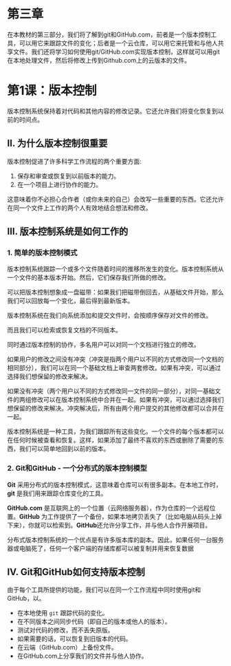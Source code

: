 # 第三章

在本教材的第三部分，我们将了解到git和GitHub.com，前者是一个版本控制工具，可以用它来跟踪文件的变化；后者是一个云仓库，可以用它来托管和与他人共享文件。我们还将学习如何使用git/GitHub.com实现版本控制，这样就可以用git在本地处理文件，然后将修改上传到Github.com上的云版本的文件。

# 第1课：版本控制

版本控制系统保持着对代码和其他内容的修改记录。它还允许我们将变化恢复到以前的时间点。


## Ⅱ. 为什么版本控制很重要

版本控制促进了许多科学工作流程的两个重要方面:

1. 保存和审查或恢复到以前版本的能力。
2. 在一个项目上进行协作的能力。

这意味着你不必担心合作者（或你未来的自己）会改写一些重要的东西。它还允许在同一个文件上工作的两个人有效地结合想法和修改。

## Ⅲ. 版本控制系统是如何工作的

### 1. 简单的版本控制模式
版本控制系统跟踪一个或多个文件随着时间的推移所发生的变化。版本控制系统从一个文件的基本版本开始。然后，它们保存我们所做的修改。

可以把版本控制想象成一盘磁带：如果我们把磁带倒回去，从基础文件开始，那么我们可以回放每一个变化，最后得到最新版本。

版本控制系统在我们向系统添加和提交文件时，会按顺序保存对文件的修改。

而且我们可以检索或恢复文档的不同版本。

同时通过版本控制的协作，多名用户可以对同一个文档进行独立的修改。

如果用户的修改之间没有冲突（冲突是指两个用户以不同的方式修改同一个文档的相同部分），我们可以在同一个基础文档上审查两套修改。如果有冲突，可以通过选择我们想保留的修改来解决。

如果没有冲突（两个用户以不同的方式修改同一文件的同一部分），对同一基础文件的两组修改可以在版本控制系统中合并在一起。如果有冲突，可以通过选择我们想保留的修改来解决。冲突解决后，所有由两个用户提交的其他修改都可以合并在一起。

版本控制系统是一种工具，为我们跟踪所有这些变化。一个文件的每个版本都可以在任何时候被查看和恢复。这样，如果添加了最终不喜欢的东西或删除了需要的东西，我们可以简单地回到以前的版本。

### 2. Git和GitHub - 一个分布式的版本控制模型

**Git** 采用分布式的版本控制模式，这意味着仓库可以有很多副本。在本地工作时，**git** 是我们用来跟踪仓库变化的工具。

**GitHub.com** 是互联网上的一个位置（云网络服务器），作为仓库的一个远程位置。**GitHub** 为工作提供了一个备份，如果本地拷贝丢失了（比如电脑从码头上掉下来），你就可以检索到。**GitHub**还允许分享工作，并与他人合作开展项目。

分布式版本控制系统的一个优点是有许多版本库的副本。因此，如果任何一台服务器或电脑死了，任何一个客户端的存储库都可以被复制并用来恢复数据

## Ⅳ. Git和GitHub如何支持版本控制

由于每个工具所提供的功能，我们可以在同一个工作流程中同时使用git和GitHub，以。

- 在本地使用 `git` 跟踪代码的变化。
- 在不同版本之间同步代码（即自己的版本或他人的版本）。
- 测试对代码的修改，而不丢失原版。
- 如果需要的话，可以恢复到旧版本的代码。
- 在云端（GitHub.com）上备份文件。
- 在GitHub.com上分享我们的文件并与他人协作。